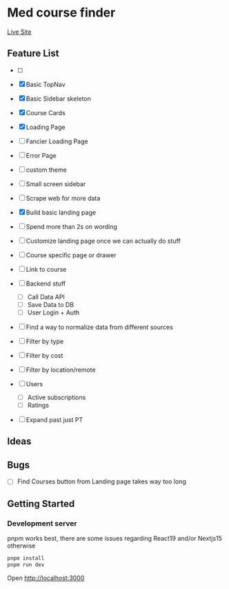 # Med course finder

[Live Site](https://med-courses.vercel.app/)

## Feature List

- [ ]
- [x] Basic TopNav
- [x] Basic Sidebar skeleton
- [x] Course Cards
- [x] Loading Page
- [ ] Fancier Loading Page
- [ ] Error Page
- [ ] custom theme
- [ ] Small screen sidebar
- [ ] Scrape web for more data
- [x] Build basic landing page
- [ ] Spend more than 2s on wording
- [ ] Customize landing page once we can actually do stuff
- [ ] Course specific page or drawer
- [ ] Link to course
- [ ] Backend stuff

  - [ ] Call Data API
  - [ ] Save Data to DB
  - [ ] User Login + Auth

- [ ] Find a way to normalize data from different sources
- [ ] Filter by type
- [ ] Filter by cost
- [ ] Filter by location/remote
- [ ] Users
  - [ ] Active subscriptions
  - [ ] Ratings
- [ ] Expand past just PT

## Ideas

## Bugs

- [ ] Find Courses button from Landing page takes way too long

## Getting Started

### Development server

pnpm works best, there are some issues regarding React19 and/or Nextjs15 otherwise

```bash
pnpm install
pnpm run dev
```

Open [http://localhost:3000](http://localhost:3000)
